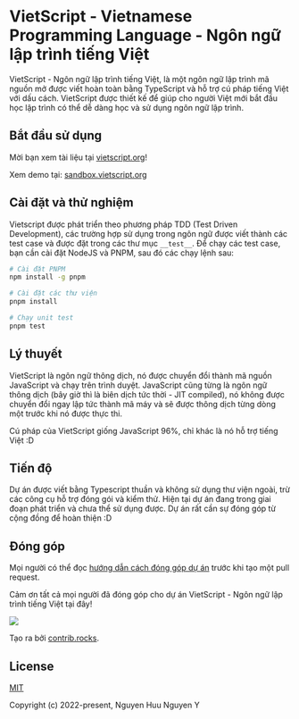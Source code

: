 # VietScript - Vietnamese Programming Language - Ngôn ngữ lập trình tiếng Việt

VietScript - Ngôn ngữ lập trình tiếng Việt, là một ngôn ngữ lập trình mã nguồn mở được viết hoàn toàn bằng TypeScript và hỗ trợ cú pháp tiếng Việt với dấu cách. VietScript được thiết kế để giúp cho người Việt mới bắt đầu học lập trình có thể dễ dàng học và sử dụng ngôn ngữ lập trình.

## Bắt đầu sử dụng

Mời bạn xem tài liệu tại [vietscript.org](https://vietscript.org)!

Xem demo tại: [sandbox.vietscript.org](https://sandbox.vietscript.org)


## Cài đặt và thử nghiệm
Vietscript được phát triển theo phương pháp TDD (Test Driven Development), các trường hợp sử dụng trong ngôn ngữ được viết thành các test case và được đặt trong các thư mục `__test__`. Để chạy các test case, bạn cần cài đặt NodeJS và PNPM, sau đó các chạy lệnh sau:

```bash
# Cài đặt PNPM
npm install -g pnpm

# Cài đặt các thư viện
pnpm install

# Chạy unit test
pnpm test
```

## Lý thuyết
VietScript là ngôn ngữ thông dịch, nó được chuyển đổi thành mã nguồn JavaScript và chạy trên trình duyệt. JavaScript cũng từng là ngôn ngữ thông dịch (bây giờ thì là biên dịch tức thời - JIT compiled), nó không được chuyển đổi ngay lập tức thành mã máy và sẽ được thông dịch từng dòng một trước khi nó được thực thi.

Cú pháp của VietScript giống JavaScript 96%, chỉ khác là nó hỗ trợ tiếng Việt :D

## Tiến độ
Dự án được viết bằng Typescript thuần và không sử dụng thư viện ngoài, trừ các công cụ hỗ trợ đóng gói và kiểm thử. Hiện tại dự án đang trong giai đoạn phát triển và chưa thể sử dụng được. Dự án rất cần sự đóng góp từ cộng đồng để hoàn thiện :D


## Đóng góp

Mọi người có thể đọc [hướng dẫn cách đóng góp dự án](https://vietscript.org/learning/contribution-guide.html) trước khi tạo một pull request.

Cảm ơn tất cả mọi người đã đóng góp cho dự án VietScript - Ngôn ngữ lập trình tiếng Việt tại đây!

<a href="https://github.com/imrim12/vietscript/graphs/contributors">
  <img src="https://contrib.rocks/image?repo=imrim12/vietscript" />
</a>

Tạo ra bởi [contrib.rocks](https://contrib.rocks).

## License

[MIT](https://opensource.org/licenses/MIT)

Copyright (c) 2022-present, Nguyen Huu Nguyen Y
